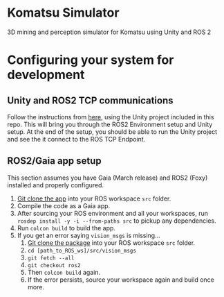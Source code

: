 # Komatsu Simulator
3D mining and perception simulator for Komatsu using Unity and ROS 2

# Configuring your system for development

## Unity and ROS2 TCP communications

Follow the instructions from [here](https://github.com/Unity-Technologies/Unity-Robotics-Hub/blob/main/tutorials/ros_unity_integration/setup.md#-ros2-environment), using the Unity project included in this repo. This will bring you through the ROS2 Environment setup and Unity setup. At the end of the setup, you should be able to run the Unity project and see the it connect to the ROS TCP Endpoint.

## ROS2/Gaia app setup

This section assumes you have Gaia (March release) and ROS2 (Foxy) installed and properly configured.

1. [Git clone the app](https://github.com/gaia-platform/gaia_detect3d_ros.git) into your ROS workspace `src` folder.
2. Compile the code as a Gaia app. 
3. After sourcing your ROS environment and all your workspaces, run `rosdep install -y -i --from-paths src` to pickup any dependencies.
4. Run `colcon build` to build the app.
5. If you get an error saying `vision_msgs` is missing...
   1. [Git clone the package](https://github.com/ros-perception/vision_msgs.git) into your ROS workspace `src` folder.
   2. `cd [path_to_ROS_ws]/src/vision_msgs`
   3. `git fetch --all`
   4. `git checkout ros2`
   5. Then `colcon build` again.
   6. If the error persists, source your workspace again and build once more.



